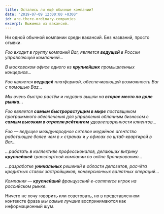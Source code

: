 ```yaml
---
title: Остались ли ещё обычные компании?
date: "2019-07-09 12:00:00 +0300"
id: are-there-ordinary-companies
excerpt: Выжимка из вакансий.
---
```


Ни одной обычной компании среди вакансий. Без названий, просто отывки.

*Foo входит в группу компаний Bar, является **ведущей** в России управляющей компанией...*

*В московском офисе одного из **крупнейших** промышленных концернов...*

*Foo является **ведущей** платформой, обеспечивающей возможность Bar с помощью Baz...*

*Мы очень быстро растём и недавно вышли на **второе место по доле рынка**...*

*Foo является **самым быстрорастущим в мире** поставщиком программного обеспечения для управления облачным бизнесом с **самым высоким в отрасли рейтингом** удовлетворенности клиентов...*

*Foo — ведущее международное сетевое медийное агентство работающее более чем в `x` странах и `y` офисах со штаб-квартирой в Bar...*

*...работать в коллективе профессионалов, делающих витрину **крупнейшей** транспортной компании по online бронированию...*

*...разработке **уникальных** решений в области депозитов, расчёта кредитных ставок застройщиков, конверсионных валютных операций...*

*Компания — **крупнейший** французский e-commerce игрок на российском рынке*.

Ничего не хочу говорить или советовать, но в представленном контексте фраза *мы самые лучшие* воспринимаются как информационный шум.
